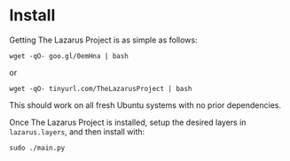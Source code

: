 # Install

Getting The Lazarus Project is as simple as follows:

```
wget -qO- goo.gl/0emHna | bash
```

or

```
wget -qO- tinyurl.com/TheLazarusProject | bash
```

This should work on all fresh Ubuntu systems with no prior dependencies.

Once The Lazarus Project is installed, setup the desired layers in `lazarus.layers`, and then install with:

```
sudo ./main.py
```
